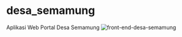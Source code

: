 # desa_semamung
Aplikasi Web Portal Desa Semamung
![front-end-desa-semamung](https://user-images.githubusercontent.com/55981706/103225712-27982280-495d-11eb-90df-4a35fa12f5f9.PNG)
